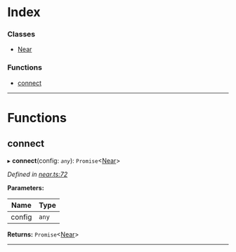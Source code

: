 

# Index

### Classes

* [Near](../classes/_near_.near.md)

### Functions

* [connect](_near_.md#connect)

---

# Functions

<a id="connect"></a>

##  connect

▸ **connect**(config: *`any`*): `Promise`<[Near](../classes/_near_.near.md)>

*Defined in [near.ts:72](https://github.com/nearprotocol/nearlib/blob/b6e94a8/src.ts/near.ts#L72)*

**Parameters:**

| Name | Type |
| ------ | ------ |
| config | `any` |

**Returns:** `Promise`<[Near](../classes/_near_.near.md)>

___

